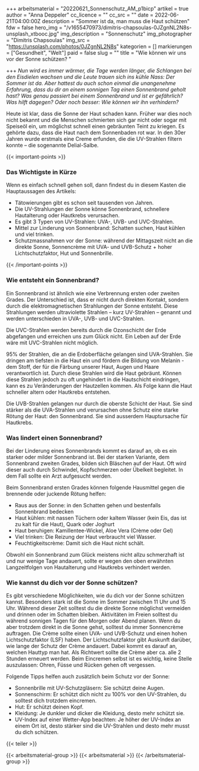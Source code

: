+++
arbeitsmaterial = "20220621_Sonnenschutz_AM_p1bicp"
artikel = true
author = "Anna Deppeler"
cc_licence = ""
cc_src = ""
date = 2022-06-21T04:00:00Z
description = "Sommer ist da, man muss die Haut schützen"
fdw = false
hero_img = "/v1655470973/dimitris-chapsoulas-0JZgnNL2N8s-unsplash_xtbooc.jpg"
img_description = "Sonnenschutz"
img_photographer = "Dimitris Chapsoulas"
img_src = "https://unsplash.com/photos/0JZgnNL2N8s"
kategorien = []
markierungen = ["Gesundheit", "Welt"]
paid = false
slug = ""
title = "Wie können wir uns vor der Sonne schützen? "

+++
_Nun wird es immer wärmer, die Tage werden länger, die Schlangen bei den Eisdielen wachsen und die Leute trauen sich ins kühle Nass: Der Sommer ist da. Aber hattest du auch schon einmal die unangenehme Erfahrung, dass du dir an einem sonnigen Tag einen Sonnenbrand geholt hast? Was genau passiert bei einem Sonnenbrand und ist er gefährlich? Was hilft dagegen? Oder noch besser: Wie können wir ihn verhindern?_

Heute ist klar, dass die Sonne der Haut schaden kann. Früher war dies noch nicht bekannt und die Menschen schmierten sich gar nicht oder sogar mit Speiseöl ein, um möglichst schnell einen gebräunten Teint zu kriegen. Es gehörte dazu, dass die Haut nach dem Sonnenbaden rot war. In den 30er Jahren wurde erstmals eine Creme erfunden, die die UV-Strahlen filtern konnte – die sogenannte Delial-Salbe.

{{< important-points >}} <h3>Das Wichtigste in Kürze</h3>

<p>Wenn es einfach schnell gehen soll, dann findest du in diesem Kasten die Hauptaussagen des Artikels:</p>

<ul>

<li>Tätowierungen gibt es schon seit tausenden von Jahren.</li>

<li>Die UV-Strahlungen der Sonne könne Sonnenbrand, schnellere Hautalterung oder Hautkrebs verursachen.</li>

<li>Es gibt 3 Typen von UV-Strahlen: UVA-, UVB- und UVC-Strahlen.</li>

<li>Mittel zur Linderung von Sonnenbrand: Schatten suchen, Haut kühlen und viel trinken.</li>

<li>Schutzmassnahmen vor der Sonne: während der Mittagszeit nicht an die direkte Sonne, Sonnencrème mit UVA- und UVB-Schutz + hoher Lichtschutzfaktor, Hut und Sonnenbrille.</li>

</ul> {{< /important-points >}}

### Wie entsteht ein Sonnenbrand?

Ein Sonnenbrand ist ähnlich wie eine Verbrennung ersten oder zweiten Grades. Der Unterschied ist, dass er nicht durch direkten Kontakt, sondern durch die elektromagnetischen Strahlungen der Sonne entsteht. Diese Strahlungen werden ultraviolette Strahlen – kurz UV-Strahlen – genannt und werden unterschieden in UVA-, UVB- und UVC-Strahlen.

Die UVC-Strahlen werden bereits durch die Ozonschicht der Erde abgefangen und erreichen uns zum Glück nicht. Ein Leben auf der Erde wäre mit UVC-Strahlen nicht möglich.

95% der Strahlen, die an die Erdoberfläche gelangen sind UVA-Strahlen. Sie dringen am tiefsten in die Haut ein und fördern die Bildung von Melanin - dem Stoff, der für die Färbung unserer Haut, Augen und Haare verantwortlich ist. Durch diese Strahlen wird die Haut gebräunt. Können diese Strahlen jedoch zu oft ungehindert in die Hautschicht eindringen, kann es zu Veränderungen der Hautzellen kommen. Als Folge kann die Haut schneller altern oder Hautkrebs entstehen.

Die UVB-Strahlen gelangen nur durch die oberste Schicht der Haut. Sie sind stärker als die UVA-Strahlen und verursachen ohne Schutz eine starke Rötung der Haut: den Sonnenbrand. Sie sind ausserdem Hauptursache für Hautkrebs.

### Was lindert einen Sonnenbrand?

Bei der Linderung eines Sonnenbrands kommt es darauf an, ob es ein starker oder milder Sonnenbrand ist. Bei der starken Variante, dem Sonnenbrand zweiten Grades, bilden sich Bläschen auf der Haut. Oft wird dieser auch durch Schwindel, Kopfschmerzen oder Übelkeit begleitet. In dem Fall sollte ein Arzt aufgesucht werden.

Beim Sonnenbrand ersten Grades können folgende Hausmittel gegen die brennende oder juckende Rötung helfen:

* Raus aus der Sonne: in den Schatten gehen und bestenfalls Sonnenbrand bedecken
* Haut kühlen: mit nassen Tüchern oder kaltem Wasser (kein Eis, das ist zu kalt für die Haut), Quark oder Joghurt
* Haut beruhigen: Kamillentee-Wickel, Aloe Vera (Crème oder Gel)
* Viel trinken: Die Reizung der Haut verbraucht viel Wasser.
* Feuchtigkeitscrème: Damit sich die Haut nicht schält.

Obwohl ein Sonnenbrand zum Glück meistens nicht allzu schmerzhaft ist und nur wenige Tage andauert, sollte er wegen den oben erwähnten Langzeitfolgen von Hautalterung und Hautkrebs verhindert werden.

### Wie kannst du dich vor der Sonne schützen?

Es gibt verschiedene Möglichkeiten, wie du dich vor der Sonne schützen kannst. Besonders stark ist die Sonne im Sommer zwischen 11 Uhr und 15 Uhr. Während dieser Zeit solltest du die direkte Sonne möglichst vermeiden und drinnen oder im Schatten bleiben. Aktivitäten im Freien solltest du während sonnigen Tagen für den Morgen oder Abend planen. Wenn du aber trotzdem direkt in die Sonne gehst, solltest du immer Sonnencrème auftragen. Die Crème sollte einen UVA- und UVB-Schutz und einen hohen Lichtschutzfaktor (LSF) haben. Der Lichtschutzfaktor gibt Auskunft darüber, wie lange der Schutz der Crème andauert. Dabei kommt es darauf an, welchen Hauttyp man hat. Als Richtwert sollte die Crème aber ca. alle 2 Stunden erneuert werden. Beim Eincremen selbst ist es wichtig, keine Stelle auszulassen: Ohren, Füsse und Rücken gehen oft vergessen.

Folgende Tipps helfen auch zusätzlich beim Schutz vor der Sonne:

* Sonnenbrille mit UV-Schutzgläsern: Sie schützt deine Augen.
* Sonnenschirm: Er schützt dich nicht zu 100% vor den UV-Strahlen, du solltest dich trotzdem eincremen.
* Hut: Er schützt deinen Kopf.
* Kleidung: Je dunkler und dicker die Kleidung, desto mehr schützt sie.
* UV-Index auf einer Wetter-App beachten: Je höher der UV-Index an einem Ort ist, desto stärker sind die UV-Strahlen und desto mehr musst du dich schützen.

{{< teiler >}}

{{< arbeitsmaterial-group >}}
{{< arbeitsmaterial >}}
{{< /arbeitsmaterial-group >}}
